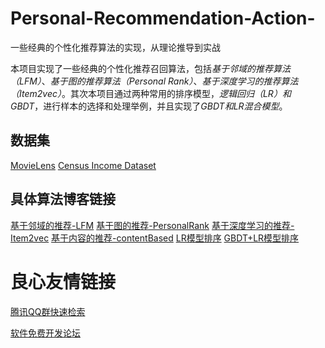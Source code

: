 # Personal-Recommendation-Action-
一些经典的个性化推荐算法的实现，从理论推导到实战

本项目实现了一些经典的个性化推荐召回算法，包括*基于邻域的推荐算法（LFM）*、*基于图的推荐算法（Personal Rank）*、*基于深度学习的推荐算法（Item2vec）*。其次本项目通过两种常用的排序模型，*逻辑回归（LR）和 GBDT*，进行样本的选择和处理举例，并且实现了*GBDT和LR混合模型*。

## 数据集 ##
[MovieLens](https://movielens.org/) 
[Census Income Dataset](https://archive.ics.uci.edu/ml/datasets/Census+Income)

## 具体算法博客链接 ##

[基于邻域的推荐-LFM](https://www.yuque.com/sandman13/tsqxws/hp6v4r) 
[基于图的推荐-PersonalRank](https://www.yuque.com/sandman13/tsqxws/qbg155) 
[基于深度学习的推荐-Item2vec](https://www.yuque.com/sandman13/tsqxws/bfzgwt) 
[基于内容的推荐-contentBased](https://www.yuque.com/sandman13/tsqxws/dnesfo) 
[LR模型排序](https://www.yuque.com/sandman13/tsqxws/yp5iq7) 
[GBDT+LR模型排序](https://www.yuque.com/sandman13/tsqxws/xtzmtz/edit) 


 # 良心友情链接

[腾讯QQ群快速检索](http://u.720life.cn/s/8cf73f7c)

[软件免费开发论坛](http://u.720life.cn/s/bbb01dc0)